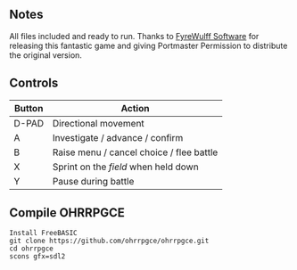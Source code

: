 ## Notes

All files included and ready to run. Thanks to [FyreWulff Software](https://fyrewulff.itch.io/) for releasing this fantastic game and giving Portmaster Permission to distribute the original version.

## Controls

| Button | Action                                   |
| ------ | ---------------------------------------- |
| D-PAD  | Directional movement                     |
| A      | Investigate / advance / confirm          |
| B      | Raise menu / cancel choice / flee battle |
| X      | Sprint on the *field* when held down     |
| Y      | Pause during battle                      |

## Compile OHRRPGCE 

```shell
Install FreeBASIC
git clone https://github.com/ohrrpgce/ohrrpgce.git
cd ohrrpgce
scons gfx=sdl2
```
